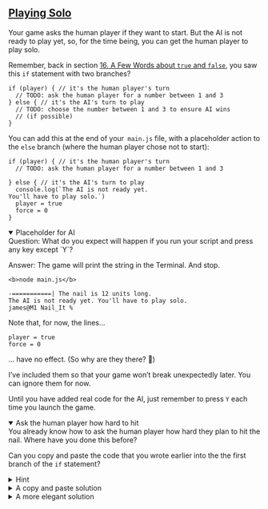 <!-- Playing Solo -->
<section
  id="playing-solo"
  aria-labelledby="playing-solo"
  data-item="Playing Solo"
>
  <h2><a href="#playing-solo">Playing Solo</a></h2>
  
Your game asks the human player if they want to start. But the AI is not ready to play yet, so, for the time being, you can get the human player to play solo.

Remember, back in section [16. A Few Words about `true` and `false`](#true-and-false), you saw this `if` statement with two branches?

```javascript-w
if (player) { // it's the human player's turn
  // TODO: ask the human player for a number between 1 and 3
} else { // it's the AI's turn to play
  // TODO: choose the number between 1 and 3 to ensure AI wins
  // (if possible)
}
```

You can add this at the end of your` main.js` file, with a placeholder action to the `else` branch (where the human player chose not to start):

```javascript-#28
if (player) { // it's the human player's turn
  // TODO: ask the human player for a number between 1 and 3

} else { // it's the AI's turn to play
  console.log(`The AI is not ready yet.
You'll have to play solo.`)
  player = true
  force = 0
}
```

<details class="question" open>
<summary>Placeholder for AI</summary>
Question: What do you expect will happen if you run your script and press any key except `Y`?

Answer: The game will print the string in the Terminal. And stop.

```bash-w
<b>node main.js</b>

-===========| The nail is 12 units long.
The AI is not ready yet. You'll have to play solo.
james@M1 Nail_It % 
```

Note that, for now, the lines...

```javascript-#33
player = true
force = 0
```

... have no effect. (So why are they there? 🤔)

I’ve included them so that your game won’t break unexpectedly later. You can ignore them for now.

</details>

Until you have added real code for the AI, just remember to press `Y` each time you launch the game.

<details class="challenge" open>
<summary>Ask the human player how hard to hit</summary>
You already know how to ask the human player how hard they plan to hit the nail. Where have you done this before?

Can you copy and paste the code that you wrote earlier into the the first branch of the `if` statement?

<details class="hint">
<summary>Hint</summary>
You wrote a script called `keyInSelect.js`, which originally asked about Elephants.

</details>

<details class="solution">
<summary>A copy and paste solution</summary>
The simplest solution is to copy and paste the code from `keyInSelect.js` into the first branch of the `if` statement:

```javascript-#24
<i>let player = readlineSync.keyInYN(whoStarts)
console.log('\x1B[1A\x1B[K'.repeat(toDelete))
console.log(nail, prompt)

if (player) { // it's the human player's turn
  </i><b>const { keyInSelect } = require('readline-sync')
  const strength = [
    'gently',
    'firmly',
    'hard'
  ]
  const question = 'How hard do you plan to hit?'
  const index = keyInSelect(strength, question)
  console.log(
    "index:", index,
    "strength:", strength[index]
  )</b><i>
} else { // it's the AI's turn to play
  console.log(`The AI is not ready yet.
You'll have to play solo.`)
  player = true
  force = 0
}</i>
```
Now, if you run your script and press `Y`, you'll be asked how hard you plan to hit:

![The game logs your answer to the question, then stops](images/hitHowHard.webp)

The game now asks the question and logs your answer to it, but then stops.

<details class="question" open>
<summary>Do you really need to require('readline-sync') twice?</summary>
Because this solution used copy and paste, there is a _second_ instruction to `require('readline-sync')`

```javascript-#29
  const { keyInSelect } = require('readline-sync')
```

The Don't Repeat Yourself principle (DRY) recommends that you never repeat code if you can help it. Can you think of a better way to handle the way the `keyInSelect()` method is loaded?

</details>
</details>

<details class="solution">
<summary>A more elegant solution</summary>
This second solution has just the same effect, but it is more elegant:

* The `keyInYN` and `keyInSelect` methods of `readline-sync` are loaded explicitly at the beginning of the script.
* The strings used to display text in the Terminal have been placed together with all the other strings, so that it will be easy to find them if they need to be updated or translated.
* The string `"\x1B[1A\x1B[K"` has been assigned to its own variable

**You should adopt the solution below, which is why I have given the complete code listing.**

```javascript-
<b>const {
  keyInYN,
  keyInSelect
} = require('readline-sync')</b><i>

const rules = `Let's knock a nail into this computer!

* Each player takes a turn to hit the nail once.
* A player can hit the nail in one of three ways:
  gently, firmly, hard.
* Depending on the force used, the nail will be
  driven more or less deeply into the Terminal.
* The player who knocks the nail all the way in
  is the winner.

Are you ready?
`
const whoStarts = `If you want to start, type Y.
If you want me to start press any other key. `
const nailIs    = "The nail is "
const long      = " units long."
const length    = 12
const toDelete  = 14
const nail      = "-" + "=".repeat(length - 1) + "|"
const prompt    = nailIs + length + long</i><b>
const clear     = "\x1B[1A\x1B[K"
const strength  = [
  'gently',
  'firmly',
  'hard'
]
const question = 'How hard do you plan to hit?'</b><i>

console.log(rules)
let player = </i><b>keyInYN</b><i>(whoStarts)
console.log(</i><b>clear</b><i>.repeat(toDelete))
console.log(nail, prompt)

if (player) { // it's the human player's turn
  </i><b>const index = keyInSelect(strength, question)
  console.log(
    "index:", index,
    "strength:", strength[index]
  )</b><i>
} else { // it's the AI's turn to play
  console.log(`The AI is not ready yet.
You'll have to play solo.`)
  player = true
  force = 0
}</i>
```

</details>
</details>

</section>